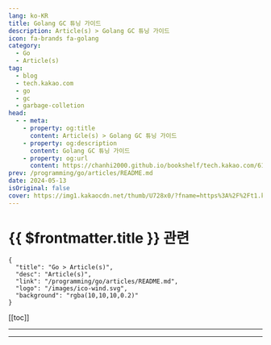 ```yaml
---
lang: ko-KR
title: Golang GC 튜닝 가이드
description: Article(s) > Golang GC 튜닝 가이드
icon: fa-brands fa-golang
category: 
  - Go
  - Article(s)
tag: 
  - blog
  - tech.kakao.com
  - go
  - gc
  - garbage-colletion
head:
  - - meta:
    - property: og:title
      content: Article(s) > Golang GC 튜닝 가이드
    - property: og:description
      content: Golang GC 튜닝 가이드
    - property: og:url
      content: https://chanhi2000.github.io/bookshelf/tech.kakao.com/618.html
prev: /programming/go/articles/README.md
date: 2024-05-13
isOriginal: false
cover: https://img1.kakaocdn.net/thumb/U728x0/?fname=https%3A%2F%2Ft1.kakaocdn.net%2Fkakao_tech%2Fimage%2F803ee3f4018f00001.png
---
```


# {{ $frontmatter.title }} 관련

```component VPCard
{
  "title": "Go > Article(s)",
  "desc": "Article(s)",
  "link": "/programming/go/articles/README.md",
  "logo": "/images/ico-wind.svg",
  "background": "rgba(10,10,10,0.2)"
}
```

[[toc]]

---

<SiteInfo
  name="Golang GC 튜닝 가이드"
  desc="Golang으로 프로그램을 개발하다 보면, 어느 순간 GC(Garbage Coll..."
  url="https://tech.kakao.com/posts/618"
  logo="https://www.kakaocorp.com/page/favicon.ico"
  preview="https://img1.kakaocdn.net/thumb/U728x0/?fname=https%3A%2F%2Ft1.kakaocdn.net%2Fkakao_tech%2Fimage%2F803ee3f4018f00001.png"/>

<!-- TODO: 작성 -->

---

<TagLinks />